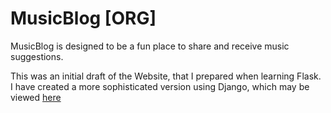 # MusicBlog [ORG]
MusicBlog is designed to be a fun place to share and receive music suggestions.

This was an initial draft of the Website, that I prepared when learning Flask. I have created a more sophisticated version using Django, which may be viewed [here](https://github.com/kartikx/musicBlog)
